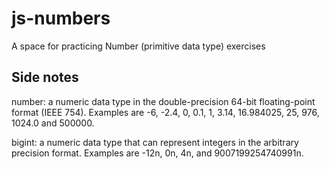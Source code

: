 # js-numbers

A space for practicing Number (primitive data type) exercises

## Side notes

number: a numeric data type in the double-precision 64-bit floating-point format (IEEE 754). Examples are -6, -2.4, 0, 0.1, 1, 3.14, 16.984025, 25, 976, 1024.0 and 500000.

bigint: a numeric data type that can represent integers in the arbitrary precision format. Examples are -12n, 0n, 4n, and 9007199254740991n.
